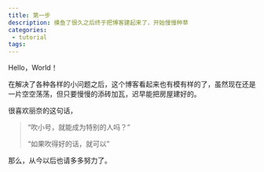 ```yaml
---
title: 第一步
description: 摸鱼了很久之后终于把博客建起来了，开始慢慢种草
categories:
 - tutorial
tags:
---
```


Hello，World！

在解决了各种各样的小问题之后，这个博客看起来也有模有样的了，虽然现在还是一片空空荡荡，但只要慢慢的添砖加瓦，迟早能把房屋建好的。

<!-- more -->

很喜欢丽奈的这句话，

> “吹小号，就能成为特别的人吗？”
> 
> “如果吹得好的话，就可以”

那么，从今以后也请多多努力了。